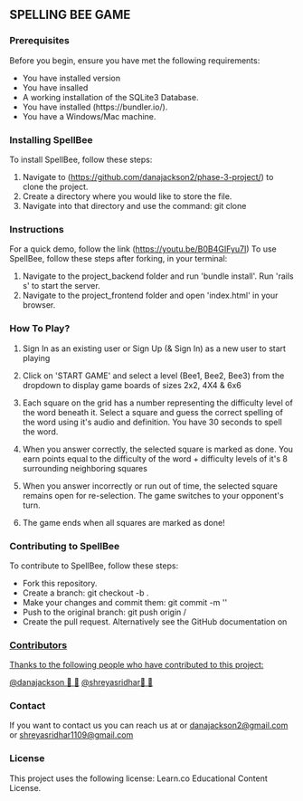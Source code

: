 <h2>SPELLING BEE GAME</h2>

<h3>Prerequisites</h3>

Before you begin, ensure you have met the following requirements:
<ul>
  <li>You have installed version <Ruby/2.6.1> </li>
<li>You have insalled <Rails 6.0.3.4> </li>
<li>A working installation of the SQLite3 Database. </li>
<li>You have installed (https://bundler.io/). </li>
<li>You have a Windows/Mac machine.</li>
  </ul>

<h3>Installing SpellBee</h3>

To install SpellBee, follow these steps:

1. Navigate to (https://github.com/danajackson2/phase-3-project/) to clone the project.
2. Create a directory where you would like to store the file.
3. Navigate into that directory and use the command: git clone <project-SSH>

<h3>Instructions</h3>

For a quick demo, follow the link (https://youtu.be/B0B4GIFyu7I) To use SpellBee, follow these steps after forking, in your terminal:

1. Navigate to the project_backend folder and run 'bundle install'. Run 'rails s' to start the server.
2. Navigate to the project_frontend folder and open 'index.html' in your browser.


<h3>How To Play?</h3>

1. Sign In as an existing user or Sign Up (& Sign In) as a new user to start playing

2. Click on 'START GAME' and select a level (Bee1, Bee2, Bee3) from the dropdown to display game boards of sizes 2x2, 4X4 & 6x6

3. Each square on the grid has a number representing the difficulty level of the word beneath it. Select a square and guess the correct spelling of the word using it's audio and definition. You have 30 seconds to spell the word.

4. When you answer correctly, the selected square is marked as done. You earn points equal to the difficulty of the word + difficulty levels of it's 8 surrounding neighboring squares

5. When you answer incorrectly or run out of time, the selected square remains open for re-selection. The game switches to your opponent's turn.

6. The game ends when all squares are marked as done!

<h3>Contributing to SpellBee</h3>

To contribute to SpellBee, follow these steps:

<ul>
<li>Fork this repository.</li>
<li>Create a branch: git checkout -b <branch_name>.</li>
<li>Make your changes and commit them: git commit -m '<commit_message>'</li>
<li>Push to the original branch: git push origin <project_name>/<location></li>
<li>Create the pull request. Alternatively see the GitHub documentation on <a href = "https://docs.github.com/en/github/collaborating-with-issues-and-pull-requests/creating-a-pull-request" creating a pull request.</a></li>
</ul>

<h3>Contributors</h3>

Thanks to the following people who have contributed to this project:

<a href ="https://github.com/danajackson2/">@danajackson 📖 🐛</a>
<a href ="https://github.com/shreya-sridhar"> @shreyasridhar📖 🐛</a>

<h3>Contact</h3>

If you want to contact us you can reach us at or danajackson2@gmail.com or shreyasridhar1109@gmail.com

<h3>License</h3>

This project uses the following license: Learn.co Educational Content License.

